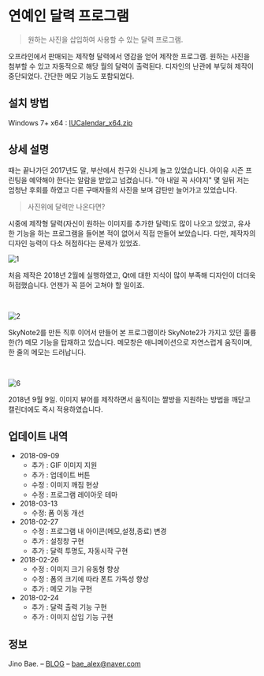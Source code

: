 # 연예인 달력 프로그램
> 원하는 사진을 삽입하여 사용할 수 있는 달력 프로그램.

오프라인에서 판매되는 제작형 달력에서 영감을 얻어 제작한 프로그램. 원하는 사진을 첨부할 수 있고 자동적으로 해당 월의 달력이 출력된다. 디자인의 난관에 부딪혀 제작이 중단되었다. 간단한 메모 기능도 포함되었다.

## 설치 방법

Windows 7+ x64 : [IUCalendar_x64.zip](https://www.dropbox.com/sh/acxa647t1bazap6/AAAv0A-GPzLyeaotKFCuM7tHa?dl=1)

## 상세 설명

때는 끝나가던 2017년도 말, 부산에서 친구와 신나게 놀고 있었습니다. 아이유 시즌 프린팅을 예약해야 한다는 알람을 받았고 넘겼습니다. "아 내일 꼭 사야지" 몇 일뒤 저는 엄청난 후회를 하였고 다른 구매자들의 사진을 보며 감탄만 늘어가고 있었습니다.

> 사진위에 달력만 나온다면?

시중에 제작형 달력(자신이 원하는 이미지를 추가한 달력)도 많이 나오고 있었고, 유사한 기능을 하는 프로그램을 들어본 적이 없어서 직접 만들어 보았습니다. 다만, 제작자의 디자인 능력이 다소 허접하다는 문제가 있었죠.

![1](https://user-images.githubusercontent.com/35596687/48127322-c87f7b80-e2c6-11e8-9306-407f248eb00f.png)

처음 제작은 2018년 2월에 실행하였고, Qt에 대한 지식이 많이 부족해 디자인이 더더욱 허접했습니다. 언젠가 꼭 뜯어 고쳐야 할 일이죠.

<br/>

![2](https://user-images.githubusercontent.com/35596687/48127323-c87f7b80-e2c6-11e8-95d2-ed7d26bcea40.png)

SkyNote2를 만든 직후 이어서 만들어 본 프로그램이라 SkyNote2가 가지고 있던 훌륭한(?) 메모 기능을 탑재하고 있습니다. 메모창은 애니메이션으로 자연스럽게 움직이며, 한 줄의 메모는 드러납니다.

<br/>

![6](https://user-images.githubusercontent.com/35596687/48127329-c9181200-e2c6-11e8-860d-aecbcc1f4c05.gif)

2018년 9월 9일. 이미지 뷰어를 제작하면서 움직이는 짤방을 지원하는 방법을 깨닫고 캘린더에도 즉시 적용하였습니다.

## 업데이트 내역

* 2018-09-09
   * 추가 : GIF 이미지 지원
   * 추가 : 업데이트 버튼
   * 수정 : 이미지 깨짐 현상
   * 수정 : 프로그램 레이아웃 테마
* 2018-03-13
    * 수정: 폼 이동 개선
* 2018-02-27
    * 수정 : 프로그램 내 아이콘(메모,설정,종료) 변경
    * 추가 : 설정창 구현
    * 추가 : 달력 투명도, 자동시작 구현
* 2018-02-26
    * 수정 : 이미지 크기 유동형 향상
    * 수정 : 폼의 크기에 따라 폰트 가독성 향상
    * 추가 : 메모 기능 구현
* 2018-02-24
    * 추가 : 달력 출력 기능 구현
    * 추가 : 이미지 삽입 기능 구현
    
## 정보

Jino Bae. – [BLOG](https://www.blex.kr) – bae_alex@naver.com